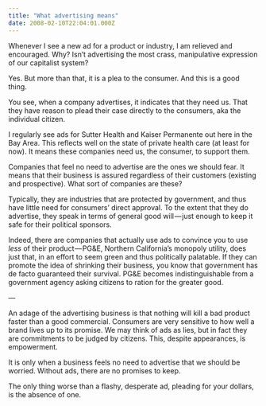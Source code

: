 ```yaml
---
title: "What advertising means"
date: 2008-02-10T22:04:01.000Z
---
```


Whenever I see a new ad for a product or industry, I am relieved and encouraged. Why? Isn’t advertising the most crass, manipulative expression of our capitalist system?

Yes. But more than that, it is a plea to the consumer. And this is a good thing.

You see, when a company advertises, it indicates that they need us. That they have reason to plead their case directly to the consumers, aka the individual citizen.

I regularly see ads for Sutter Health and Kaiser Permanente out here in the Bay Area. This reflects well on the state of private health care (at least for now). It means these companies need us, the consumer, to support them.

Companies that feel no need to advertise are the ones we should fear. It means that their business is assured regardless of their customers (existing and prospective). What sort of companies are these?

Typically, they are industries that are protected by government, and thus have little need for consumers’ direct approval. To the extent that they do advertise, they speak in terms of general good will — just enough to keep it safe for their political sponsors.

Indeed, there are companies that actually use ads to convince you to use _less_ of their product — PG&amp;E, Northern California’s monopoly utility, does just that, in an effort to seem green and thus politically palatable. If they can promote the idea of shrinking their business, you know that government has de facto guaranteed their survival. PG&amp;E becomes indistinguishable from a government agency asking citizens to ration for the greater good.

—

An adage of the advertising business is that nothing will kill a bad product faster than a good commercial. Consumers are very sensitive to how well a brand lives up to its promise. We may think of ads as lies, but in fact they are commitments to be judged by citizens. This, despite appearances, is empowerment.

It is only when a business feels no need to advertise that we should be worried. Without ads, there are no promises to keep.

The only thing worse than a flashy, desperate ad, pleading for your dollars, is the absence of one.

